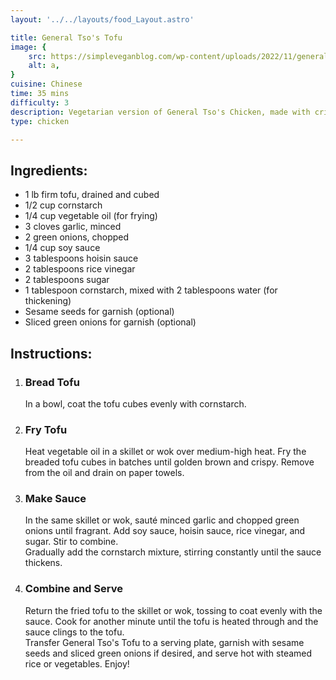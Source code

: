 ```yaml
---
layout: '../../layouts/food_Layout.astro'

title: General Tso's Tofu
image: {
    src: https://simpleveganblog.com/wp-content/uploads/2022/11/general-tsos-tofu-15-square.jpeg,
    alt: a,
}
cuisine: Chinese
time: 35 mins
difficulty: 3
description: Vegetarian version of General Tso's Chicken, made with crispy tofu pieces coated in a sweet and spicy sauce, served with steamed rice or vegetables.
type: chicken

---
```

<div class="recipe-container">
    <div class="ingredients">
        <h2>Ingredients:</h2>
        <ul>
            <li>1 lb firm tofu, drained and cubed</li>
            <li>1/2 cup cornstarch</li>
            <li>1/4 cup vegetable oil (for frying)</li>
            <li>3 cloves garlic, minced</li>
            <li>2 green onions, chopped</li>
            <li>1/4 cup soy sauce</li>
            <li>3 tablespoons hoisin sauce</li>
            <li>2 tablespoons rice vinegar</li>
            <li>2 tablespoons sugar</li>
            <li>1 tablespoon cornstarch, mixed with 2 tablespoons water (for thickening)</li>
            <li>Sesame seeds for garnish (optional)</li>
            <li>Sliced green onions for garnish (optional)</li>
        </ul>
    </div>
    <div class="instructions">
        <h2>Instructions:</h2>
        <ol>
            <li><h3>Bread Tofu</h3>
                In a bowl, coat the tofu cubes evenly with cornstarch.
            </li>
            <li><h3>Fry Tofu</h3>
                Heat vegetable oil in a skillet or wok over medium-high heat. Fry the breaded tofu cubes in batches until golden brown and crispy. Remove from the oil and drain on paper towels.
            </li>
            <li><h3>Make Sauce</h3>
                In the same skillet or wok, sauté minced garlic and chopped green onions until fragrant. Add soy sauce, hoisin sauce, rice vinegar, and sugar. Stir to combine.
                <br>Gradually add the cornstarch mixture, stirring constantly until the sauce thickens.
            </li>
            <li><h3>Combine and Serve</h3>
                Return the fried tofu to the skillet or wok, tossing to coat evenly with the sauce. Cook for another minute until the tofu is heated through and the sauce clings to the tofu.
                <br>Transfer General Tso's Tofu to a serving plate, garnish with sesame seeds and sliced green onions if desired, and serve hot with steamed rice or vegetables. Enjoy!
            </li>
        </ol>
    </div>
</div>
